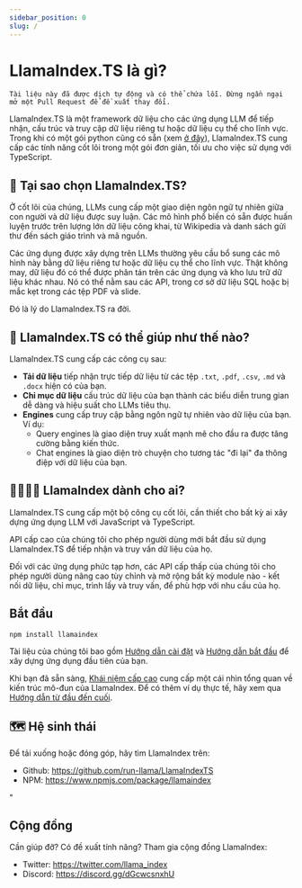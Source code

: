 ```yaml
---
sidebar_position: 0
slug: /
---
```


# LlamaIndex.TS là gì?

`Tài liệu này đã được dịch tự động và có thể chứa lỗi. Đừng ngần ngại mở một Pull Request để đề xuất thay đổi.`

LlamaIndex.TS là một framework dữ liệu cho các ứng dụng LLM để tiếp nhận, cấu trúc và truy cập dữ liệu riêng tư hoặc dữ liệu cụ thể cho lĩnh vực. Trong khi có một gói python cũng có sẵn (xem [ở đây](https://docs.llamaindex.ai/en/stable/)), LlamaIndex.TS cung cấp các tính năng cốt lõi trong một gói đơn giản, tối ưu cho việc sử dụng với TypeScript.

## 🚀 Tại sao chọn LlamaIndex.TS?

Ở cốt lõi của chúng, LLMs cung cấp một giao diện ngôn ngữ tự nhiên giữa con người và dữ liệu được suy luận. Các mô hình phổ biến có sẵn được huấn luyện trước trên lượng lớn dữ liệu công khai, từ Wikipedia và danh sách gửi thư đến sách giáo trình và mã nguồn.

Các ứng dụng được xây dựng trên LLMs thường yêu cầu bổ sung các mô hình này bằng dữ liệu riêng tư hoặc dữ liệu cụ thể cho lĩnh vực. Thật không may, dữ liệu đó có thể được phân tán trên các ứng dụng và kho lưu trữ dữ liệu khác nhau. Nó có thể nằm sau các API, trong cơ sở dữ liệu SQL hoặc bị mắc kẹt trong các tệp PDF và slide.

Đó là lý do LlamaIndex.TS ra đời.

## 🦙 LlamaIndex.TS có thể giúp như thế nào?

LlamaIndex.TS cung cấp các công cụ sau:

- **Tải dữ liệu** tiếp nhận trực tiếp dữ liệu từ các tệp `.txt`, `.pdf`, `.csv`, `.md` và `.docx` hiện có của bạn.
- **Chỉ mục dữ liệu** cấu trúc dữ liệu của bạn thành các biểu diễn trung gian dễ dàng và hiệu suất cho LLMs tiêu thụ.
- **Engines** cung cấp truy cập bằng ngôn ngữ tự nhiên vào dữ liệu của bạn. Ví dụ:
  - Query engines là giao diện truy xuất mạnh mẽ cho đầu ra được tăng cường bằng kiến thức.
  - Chat engines là giao diện trò chuyện cho tương tác "đi lại" đa thông điệp với dữ liệu của bạn.

## 👨‍👩‍👧‍👦 LlamaIndex dành cho ai?

LlamaIndex.TS cung cấp một bộ công cụ cốt lõi, cần thiết cho bất kỳ ai xây dựng ứng dụng LLM với JavaScript và TypeScript.

API cấp cao của chúng tôi cho phép người dùng mới bắt đầu sử dụng LlamaIndex.TS để tiếp nhận và truy vấn dữ liệu của họ.

Đối với các ứng dụng phức tạp hơn, các API cấp thấp của chúng tôi cho phép người dùng nâng cao tùy chỉnh và mở rộng bất kỳ module nào - kết nối dữ liệu, chỉ mục, trình lấy và truy vấn, để phù hợp với nhu cầu của họ.

## Bắt đầu

`npm install llamaindex`

Tài liệu của chúng tôi bao gồm [Hướng dẫn cài đặt](./installation.mdx) và [Hướng dẫn bắt đầu](./starter.md) để xây dựng ứng dụng đầu tiên của bạn.

Khi bạn đã sẵn sàng, [Khái niệm cấp cao](./concepts.md) cung cấp một cái nhìn tổng quan về kiến trúc mô-đun của LlamaIndex. Để có thêm ví dụ thực tế, hãy xem qua [Hướng dẫn từ đầu đến cuối](./end_to_end.md).

## 🗺️ Hệ sinh thái

Để tải xuống hoặc đóng góp, hãy tìm LlamaIndex trên:

- Github: https://github.com/run-llama/LlamaIndexTS
- NPM: https://www.npmjs.com/package/llamaindex

"

## Cộng đồng

Cần giúp đỡ? Có đề xuất tính năng? Tham gia cộng đồng LlamaIndex:

- Twitter: https://twitter.com/llama_index
- Discord: https://discord.gg/dGcwcsnxhU
